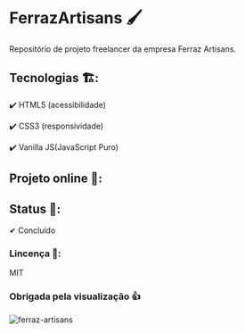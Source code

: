 # FerrazArtisans 🖌️

Repositório de projeto freelancer da empresa Ferraz Artisans.

## Tecnologias 🏗️:

✔️ HTML5 (acessibilidade)

✔️ CSS3 (responsividade)

✔️ Vanilla JS(JavaScript Puro)

## Projeto online 🏒:



## Status 🎤:

✔ Concluído

### Lincença 📄:

MIT

### Obrigada pela visualização 👍

![ferraz-artisans](https://user-images.githubusercontent.com/51713464/129489514-819166c5-c147-40be-aca8-613a44972525.jpg)
